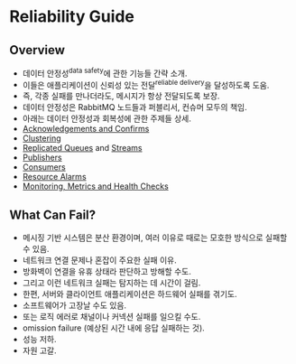 # Reliability Guide

## Overview

- 데이터 안정성<sup>data safety</sup>에 관한 기능들 간략 소개.
- 이들은 애플리케이션이 신뢰성 있는 전달<sup>reliable delivery</sup>을 달성하도록 도움.
- 즉, 각종 실패를 만나더라도, 메시지가 항상 전달되도록 보장.
- 데이터 안정성은 RabbitMQ 노드들과 퍼블리서, 컨슈머 모두의 책임.
- 아래는 데이터 안정성과 회복성에 관한 주제들 상세.
- [Acknowledgements and Confirms](https://www.rabbitmq.com/confirms.html)
- [Clustering](https://www.rabbitmq.com/clustering.html)
- [Replicated Queues](https://www.rabbitmq.com/quorum-queues.html) and [Streams](https://www.rabbitmq.com/streams.html)
- [Publishers](https://www.rabbitmq.com/publishers.html)
- [Consumers](https://www.rabbitmq.com/consumers.html)
- [Resource Alarms](https://www.rabbitmq.com/alarms.html)
- [Monitoring, Metrics and Health Checks](https://www.rabbitmq.com/monitoring.html)

## What Can Fail?

- 메시징 기반 시스템은 분산 환경이며, 여러 이유로 때로는 모호한 방식으로 실패할 수 있음.
- 네트워크 연결 문제나 혼잡이 주요한 실패 이유.
- 방화벽이 연결을 유휴 상태라 판단하고 방해할 수도.
- 그리고 이런 네트워크 실패는 탐지하는 데 시간이 걸림.
- 한편, 서버와 클라이언트 애플리케이션은 하드웨어 실패를 겪기도.
- 소프트웨어가 고장날 수도 있음.
- 또는 로직 에러로 채널이나 커넥션 실패를 일으킬 수도.
- omission failure (예상된 시간 내에 응답 실패하는 것).
- 성능 저하.
- 자원 고갈.
